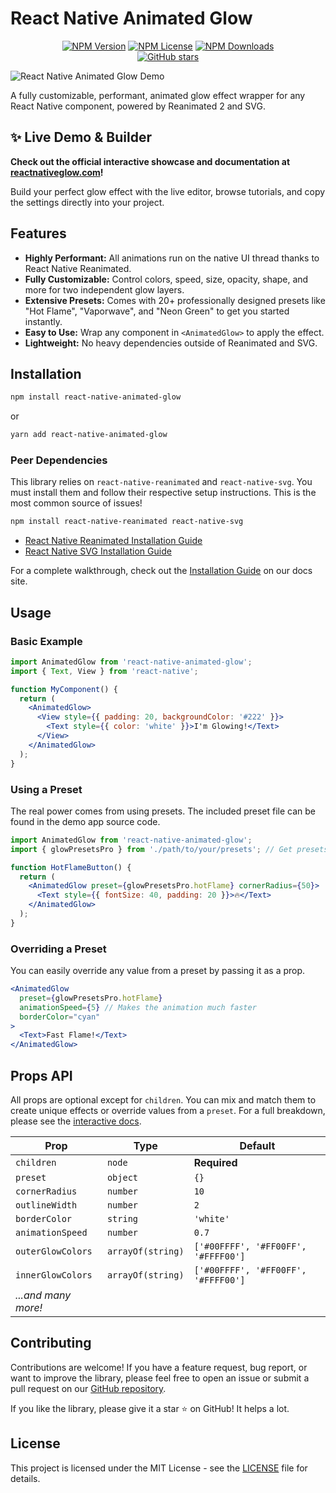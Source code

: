 # React Native Animated Glow

<div align="center">

[![NPM Version](https://img.shields.io/npm/v/react-native-animated-glow.svg)](https://www.npmjs.com/package/react-native-animated-glow)
[![NPM License](https://img.shields.io/npm/l/react-native-animated-glow.svg)](https://github.com/realimposter/react-native-animated-glow/blob/main/LICENSE)
[![NPM Downloads](https://img.shields.io/npm/dt/react-native-animated-glow.svg)](https://www.npmjs.com/package/react-native-animated-glow)
<br/>
<a href="https://github.com/realimposter/react-native-animated-glow">
  <img src="https://img.shields.io/github/stars/realimposter/react-native-animated-glow?style=social" alt="GitHub stars">
</a>

</div>

![React Native Animated Glow Demo](https://raw.githubusercontent.com/realimposter/react-native-animated-glow/main/assets/react-native-glow-demo.gif)

A fully customizable, performant, animated glow effect wrapper for any React Native component, powered by Reanimated 2 and SVG.

## ✨ Live Demo & Builder

**Check out the official interactive showcase and documentation at [reactnativeglow.com](https://reactnativeglow.com)!**

Build your perfect glow effect with the live editor, browse tutorials, and copy the settings directly into your project.

## Features

-   **Highly Performant:** All animations run on the native UI thread thanks to React Native Reanimated.
-   **Fully Customizable:** Control colors, speed, size, opacity, shape, and more for two independent glow layers.
-   **Extensive Presets:** Comes with 20+ professionally designed presets like "Hot Flame", "Vaporwave", and "Neon Green" to get you started instantly.
-   **Easy to Use:** Wrap any component in `<AnimatedGlow>` to apply the effect.
-   **Lightweight:** No heavy dependencies outside of Reanimated and SVG.

## Installation

```bash
npm install react-native-animated-glow
```

or

```bash
yarn add react-native-animated-glow
```

### Peer Dependencies

This library relies on `react-native-reanimated` and `react-native-svg`. You must install them and follow their respective setup instructions. This is the most common source of issues!

```bash
npm install react-native-reanimated react-native-svg
```

-   [React Native Reanimated Installation Guide](https://docs.swmansion.com/react-native-reanimated/docs/fundamentals/installation)
-   [React Native SVG Installation Guide](https://github.com/react-native-svg/react-native-svg#installation)

For a complete walkthrough, check out the [Installation Guide](https://reactnativeglow.com) on our docs site.

## Usage

### Basic Example

```jsx
import AnimatedGlow from 'react-native-animated-glow';
import { Text, View } from 'react-native';

function MyComponent() {
  return (
    <AnimatedGlow>
      <View style={{ padding: 20, backgroundColor: '#222' }}>
        <Text style={{ color: 'white' }}>I'm Glowing!</Text>
      </View>
    </AnimatedGlow>
  );
}
```

### Using a Preset

The real power comes from using presets. The included preset file can be found in the demo app source code.

```jsx
import AnimatedGlow from 'react-native-animated-glow';
import { glowPresetsPro } from './path/to/your/presets'; // Get presets from the demo app

function HotFlameButton() {
  return (
    <AnimatedGlow preset={glowPresetsPro.hotFlame} cornerRadius={50}>
      <Text style={{ fontSize: 40, padding: 20 }}>🔥</Text>
    </AnimatedGlow>
  );
}
```

### Overriding a Preset

You can easily override any value from a preset by passing it as a prop.

```jsx
<AnimatedGlow
  preset={glowPresetsPro.hotFlame}
  animationSpeed={5} // Makes the animation much faster
  borderColor="cyan"
>
  <Text>Fast Flame!</Text>
</AnimatedGlow>
```

## Props API

All props are optional except for `children`. You can mix and match them to create unique effects or override values from a `preset`. For a full breakdown, please see the [interactive docs](https://reactnativeglow.com).

| Prop                    | Type              | Default                            |
| ----------------------- | ----------------- | ---------------------------------- |
| `children`              | `node`            | **Required**                       |
| `preset`                | `object`          | `{}`                               |
| `cornerRadius`          | `number`          | `10`                               |
| `outlineWidth`          | `number`          | `2`                                |
| `borderColor`           | `string`          | `'white'`                          |
| `animationSpeed`        | `number`          | `0.7`                              |
| `outerGlowColors`       | `arrayOf(string)` | `['#00FFFF', '#FF00FF', '#FFFF00']` |
| `innerGlowColors`       | `arrayOf(string)` | `['#00FFFF', '#FF00FF', '#FFFF00']` |
| _...and many more!_     |                   |                                    |


## Contributing

Contributions are welcome! If you have a feature request, bug report, or want to improve the library, please feel free to open an issue or submit a pull request on our [GitHub repository](https://github.com/realimposter/react-native-animated-glow).

If you like the library, please give it a star ⭐ on GitHub! It helps a lot.

## License

This project is licensed under the MIT License - see the [LICENSE](https://github.com/realimposter/react-native-animated-glow/blob/main/LICENSE) file for details.